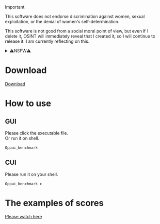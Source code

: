 > [!IMPORTANT]
> This software does not endorse discrimination against women, sexual exploitation, or the denial of women's self-determination.
>
> This software is not good from a social moral point of view, but even if I delete it, OSINT will immediately reveal that I created it, so I will continue to release it. I am currently reflecting on this.

<details>
<summary>⚠️NSFW⚠️</summary>
  
# Oppai Benchmark

  ![Oppai](https://github.com/PenguinCabinet/Oppai_benchmark/raw/master/explanation/Oppai.gif)


This runs a benchmark on your computer by calculating integral of the function of shakeing Oppai(boobs).  
[The Oppai function of this is made in Nagoya University](https://www.desmos.com/calculator/i05puaquwh)   
People that would like to use on ARM or CUI only, Please use [Universal Edition](https://github.com/PenguinCabinet/Oppai_benchmark_universal_edition/).

</details>

# Download
[Download](https://github.com/PenguinCabinet/Oppai_benchmark/releases/latest)

# How to use

## GUI
Please click the executable file.\
Or run it on shell.
```shell
Oppai_benchmark
```

## CUI
Please run it on your shell.
```shell
Oppai_benchmark c
```


# The examples of scores

[Please watch here](https://github.com/PenguinCabinet/Oppai_benchmark?tab=readme-ov-file#%E6%80%A7%E8%83%BD%E3%81%AE%E5%8F%82%E8%80%83%E5%80%A4)


